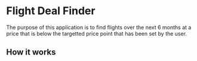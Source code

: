 # Flight Deal Finder

The purpose of this application is to find flights over the next 6 months at a price that is below the targetted price point that has been set by the user.

## How it works
